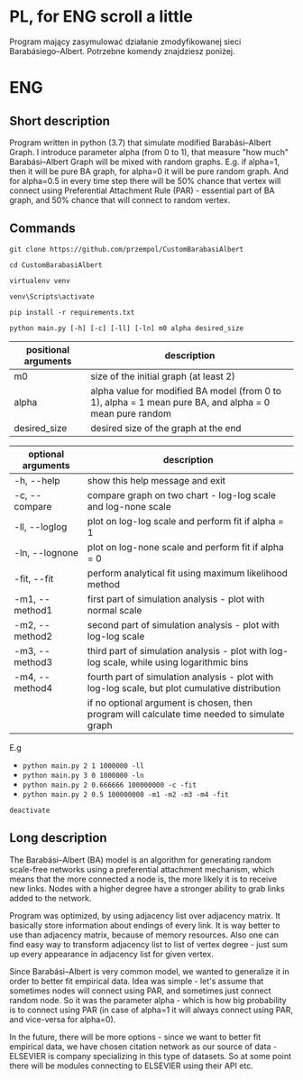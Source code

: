 # PL, for ENG scroll a little
Program mający zasymulować działanie zmodyfikowanej sieci Barabásiego–Albert. 
Potrzebne komendy znajdziesz poniżej.

# ENG
## Short description
Program written in python (3.7) that simulate modified Barabási–Albert Graph.
I introduce parameter alpha (from 0 to 1), that measure "how much" Barabási–Albert Graph will be mixed with random 
graphs. 
E.g. if alpha=1, then it will be pure BA graph, for alpha=0 it will be pure random graph. And for alpha=0.5 in every 
time step there will be 50% chance that vertex will connect using Preferential Attachment Rule (PAR) - essential part
of BA graph, and 50% chance that will connect to random vertex.


## Commands
`git clone https://github.com/przempol/CustomBarabasiAlbert`

`cd CustomBarabasiAlbert`

`virtualenv venv`

`venv\Scripts\activate`

`pip install -r requirements.txt`

`python main.py [-h] [-c] [-ll] [-ln] m0 alpha desired_size`

|positional arguments | description|
| ------ | ----------- |
| m0              |size of the initial graph (at least 2)
| alpha           |alpha value for modified BA model (from 0 to 1), alpha = 1 mean pure BA, and alpha = 0 mean pure random             
| desired_size    |desired size of the graph at the end


|optional arguments | description|
| ------ | ----------- |
| -h, --help      |show this help message and exit 
| -c, --compare   |compare graph on two chart - log-log scale and log-none scale              
| -ll, --loglog   |plot on log-log scale and perform fit if alpha = 1
| -ln, --lognone  |plot on log-none scale and perform fit if alpha = 0
| -fit, --fit     |perform analytical fit using maximum likelihood method
| -m1, --method1  |first part of simulation analysis - plot with normal scale
| -m2, --method2  |second part of simulation analysis - plot with log-log scale
| -m3, --method3  |third part of simulation analysis - plot with log-log scale, while using logarithmic bins
| -m4, --method4  |fourth part of simulation analysis - plot with log-log scale, but plot cumulative distribution
| |if no optional argument is chosen, then program will calculate time needed to simulate graph

E.g 
* `python main.py 2 1 1000000 -ll`
* `python main.py 3 0 1000000 -ln`
* `python main.py 2 0.666666 100000000 -c -fit`
* `python main.py 2 0.5 100000000 -m1 -m2 -m3 -m4 -fit`


`deactivate`


## Long description
The Barabási–Albert (BA) model is an algorithm for generating random scale-free networks using a preferential 
attachment mechanism, which means that the more connected a node is, the more likely it is to receive new links.
Nodes with a higher degree have a stronger ability to grab links added to the network.

Program was optimized, by using adjacency list over adjacency matrix. It basically store information about endings of 
every link. It is way better to use than adjacency matrix, because of memory resources. Also one can find easy way to 
transform adjacency list to list of vertex degree - just sum up every appearance in adjacency list for given vertex.

Since Barabási–Albert is very common model, we wanted to generalize it in order to better fit empirical data. Idea was
simple - let's assume that sometimes nodes will connect using PAR, and sometimes just connect random node. So it was the
parameter alpha - which is how big probability is to connect using PAR (in case of alpha=1 it will always connect using
PAR, and vice-versa for alpha=0). 

In the future, there will be more options - since we want to better fit empirical data, we have chosen citation network
as our source of data - ELSEVIER is company specializing in this type of datasets. So at some point there will be 
modules connecting to ELSEVIER using their API etc.